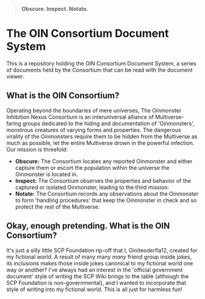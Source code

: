 > __**Obscure. Inspect. Notate.**__
# The OIN Consortium Document System
This is a repository holding the OIN Consortium Document System, a series of documents held by the Consortium that can be read with the document viewer.
## What is the OIN Consortium?
Operating beyond the boundaries of mere universes, The Oinmonster Inhibition Nexus Consortium is an interuniversal alliance of Multiverse-faring groups dedicated to the hiding and documentation of 'Oinmonsters', monstrous creatures of varying forms and properties. The dangerous virality of the Oinmonsters require them to be hidden from the Multiverse as much as possible, let the entire Multiverse drown in the powerful infection.
Our mission is threefold:
- **Obscure:** The Consortium locates any reported Oinmonster and either capture them or escort the population within the universe the Oinmonster is located in.
- **Inspect:** The Consortium observes the properties and behavior of the captured or isolated Oinmonster, leading to the third mission:
- **Notate:** The Consortium records any observations about the Oinmonster to form 'handling procedures' that keep the Oinmonster in check and so protect the rest of the Multiverse.
## Okay, enough pretending. What is the OIN Consortium?
It's just a silly little SCP Foundation rip-off that I, Oiniteoderfla12, created for my fictional world. A result of many many *many* friend group inside jokes, its inclusions makes those inside jokes canonical to my fictional world one way or another?
I've always had an interest in the 'official government document' style of writing the SCP Wiki brings to the table (although the SCP Foundation is non-governmental), and I wanted to incorporate that style of writing into my fictional world. 
This is all just for harmless fun!
